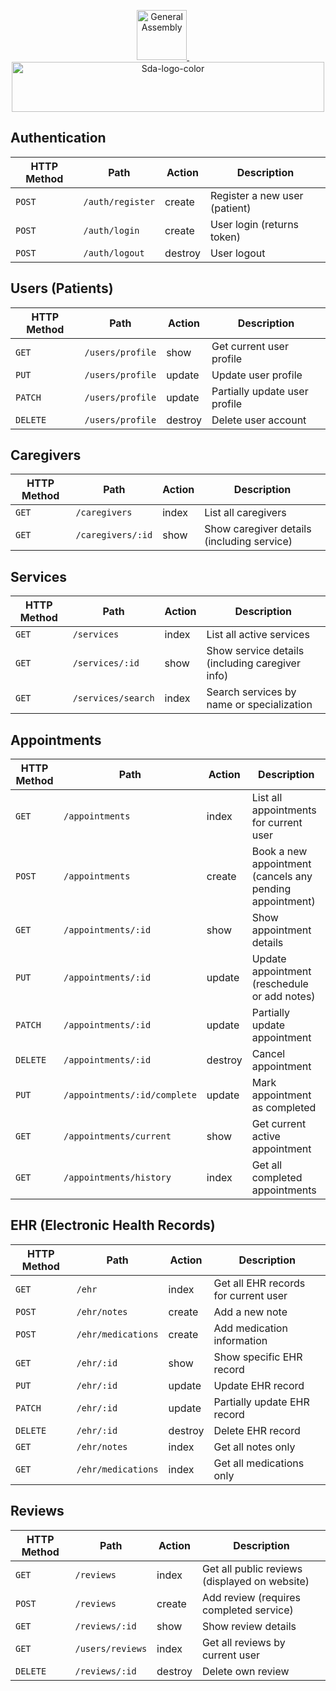 <p align="center">
  <a href="https://generalassemb.ly/">
    <img src="https://github.com/user-attachments/assets/0284af1b-bf15-408c-b724-98868f976667" alt="General Assembly" height="80"/>
  </a>
  &nbsp;&nbsp;&nbsp;&nbsp;
  <a href="https://sda.edu.sa/">
  </a><img width="500" height="80" alt="Sda-logo-color" src="https://github.com/user-attachments/assets/5edb2838-4fe6-4b18-b80d-706b31f56a64" />

</p>


##  Authentication

| HTTP Method | Path | Action | Description |
|------------|------|--------|-------------|
| `POST` | `/auth/register` | create | Register a new user (patient) |
| `POST` | `/auth/login` | create | User login (returns token) |
| `POST` | `/auth/logout` | destroy | User logout |

## Users (Patients)

| HTTP Method | Path | Action | Description |
|------------|------|--------|-------------|
| `GET` | `/users/profile` | show | Get current user profile |
| `PUT` | `/users/profile` | update | Update user profile |
| `PATCH` | `/users/profile` | update | Partially update user profile |
| `DELETE` | `/users/profile` | destroy | Delete user account |


##  Caregivers

| HTTP Method | Path | Action | Description |
|------------|------|--------|-------------|
| `GET` | `/caregivers` | index | List all caregivers |
| `GET` | `/caregivers/:id` | show | Show caregiver details (including service) |


## Services

| HTTP Method | Path | Action | Description |
|------------|------|--------|-------------|
| `GET` | `/services` | index | List all active services |
| `GET` | `/services/:id` | show | Show service details (including caregiver info) |
| `GET` | `/services/search` | index | Search services by name or specialization |


## Appointments

| HTTP Method | Path | Action | Description |
|------------|------|--------|-------------|
| `GET` | `/appointments` | index | List all appointments for current user |
| `POST` | `/appointments` | create | Book a new appointment (cancels any pending appointment) |
| `GET` | `/appointments/:id` | show | Show appointment details |
| `PUT` | `/appointments/:id` | update | Update appointment (reschedule or add notes) |
| `PATCH` | `/appointments/:id` | update | Partially update appointment |
| `DELETE` | `/appointments/:id` | destroy | Cancel appointment |
| `PUT` | `/appointments/:id/complete` | update | Mark appointment as completed |
| `GET` | `/appointments/current` | show | Get current active appointment |
| `GET` | `/appointments/history` | index | Get all completed appointments |

##  EHR (Electronic Health Records)

| HTTP Method | Path | Action | Description |
|------------|------|--------|-------------|
| `GET` | `/ehr` | index | Get all EHR records for current user |
| `POST` | `/ehr/notes` | create | Add a new note |
| `POST` | `/ehr/medications` | create | Add medication information |
| `GET` | `/ehr/:id` | show | Show specific EHR record |
| `PUT` | `/ehr/:id` | update | Update EHR record |
| `PATCH` | `/ehr/:id` | update | Partially update EHR record |
| `DELETE` | `/ehr/:id` | destroy | Delete EHR record |
| `GET` | `/ehr/notes` | index | Get all notes only |
| `GET` | `/ehr/medications` | index | Get all medications only |

## Reviews 

| HTTP Method | Path | Action | Description |
|------------|------|--------|-------------|
| `GET` | `/reviews` | index | Get all public reviews (displayed on website) |
| `POST` | `/reviews` | create | Add review (requires completed service) |
| `GET` | `/reviews/:id` | show | Show review details |
| `GET` | `/users/reviews` | index | Get all reviews by current user |
| `DELETE` | `/reviews/:id` | destroy | Delete own review |

